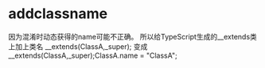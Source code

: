 # addclassname
因为混淆时动态获得的name可能不正确。
所以给TypeScript生成的__extends类上加上类名
__extends(ClassA,_super);
变成
__extends(ClassA,_super);ClassA.name = "ClassA";
